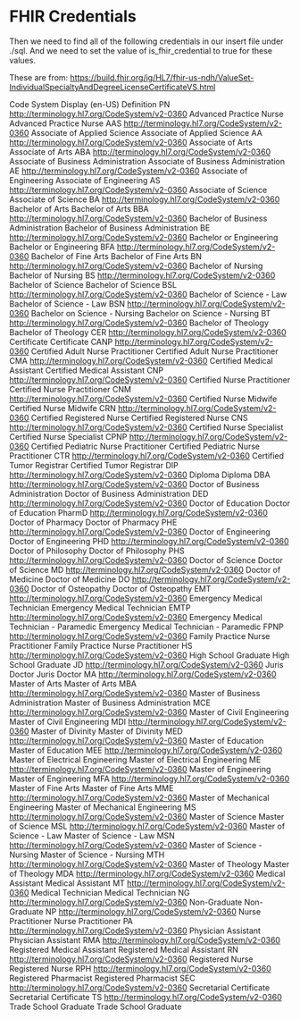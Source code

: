 FHIR Credentials
================


Then we need to find all of the following credentials in our insert file under ./sql. 
And we need to set the value of is_fhir_credential to true for these values. 


These are from: https://build.fhir.org/ig/HL7/fhir-us-ndh/ValueSet-IndividualSpecialtyAndDegreeLicenseCertificateVS.html

Code	System	Display (en-US)	Definition
  PN	http://terminology.hl7.org/CodeSystem/v2-0360	Advanced Practice Nurse	Advanced Practice Nurse
  AAS	http://terminology.hl7.org/CodeSystem/v2-0360	Associate of Applied Science	Associate of Applied Science
  AA	http://terminology.hl7.org/CodeSystem/v2-0360	Associate of Arts	Associate of Arts
  ABA	http://terminology.hl7.org/CodeSystem/v2-0360	Associate of Business Administration	Associate of Business Administration
  AE	http://terminology.hl7.org/CodeSystem/v2-0360	Associate of Engineering	Associate of Engineering
  AS	http://terminology.hl7.org/CodeSystem/v2-0360	Associate of Science	Associate of Science
  BA	http://terminology.hl7.org/CodeSystem/v2-0360	Bachelor of Arts	Bachelor of Arts
  BBA	http://terminology.hl7.org/CodeSystem/v2-0360	Bachelor of Business Administration	Bachelor of Business Administration
  BE	http://terminology.hl7.org/CodeSystem/v2-0360	Bachelor or Engineering	Bachelor or Engineering
  BFA	http://terminology.hl7.org/CodeSystem/v2-0360	Bachelor of Fine Arts	Bachelor of Fine Arts
  BN	http://terminology.hl7.org/CodeSystem/v2-0360	Bachelor of Nursing	Bachelor of Nursing
  BS	http://terminology.hl7.org/CodeSystem/v2-0360	Bachelor of Science	Bachelor of Science
  BSL	http://terminology.hl7.org/CodeSystem/v2-0360	Bachelor of Science - Law	Bachelor of Science - Law
  BSN	http://terminology.hl7.org/CodeSystem/v2-0360	Bachelor on Science - Nursing	Bachelor on Science - Nursing
  BT	http://terminology.hl7.org/CodeSystem/v2-0360	Bachelor of Theology	Bachelor of Theology
  CER	http://terminology.hl7.org/CodeSystem/v2-0360	Certificate	Certificate
  CANP	http://terminology.hl7.org/CodeSystem/v2-0360	Certified Adult Nurse Practitioner	Certified Adult Nurse Practitioner
  CMA	http://terminology.hl7.org/CodeSystem/v2-0360	Certified Medical Assistant	Certified Medical Assistant
  CNP	http://terminology.hl7.org/CodeSystem/v2-0360	Certified Nurse Practitioner	Certified Nurse Practitioner
  CNM	http://terminology.hl7.org/CodeSystem/v2-0360	Certified Nurse Midwife	Certified Nurse Midwife
  CRN	http://terminology.hl7.org/CodeSystem/v2-0360	Certified Registered Nurse	Certified Registered Nurse
  CNS	http://terminology.hl7.org/CodeSystem/v2-0360	Certified Nurse Specialist	Certified Nurse Specialist
  CPNP	http://terminology.hl7.org/CodeSystem/v2-0360	Certified Pediatric Nurse Practitioner	Certified Pediatric Nurse Practitioner
  CTR	http://terminology.hl7.org/CodeSystem/v2-0360	Certified Tumor Registrar	Certified Tumor Registrar
  DIP	http://terminology.hl7.org/CodeSystem/v2-0360	Diploma	Diploma
  DBA	http://terminology.hl7.org/CodeSystem/v2-0360	Doctor of Business Administration	Doctor of Business Administration
  DED	http://terminology.hl7.org/CodeSystem/v2-0360	Doctor of Education	Doctor of Education
  PharmD	http://terminology.hl7.org/CodeSystem/v2-0360	Doctor of Pharmacy	Doctor of Pharmacy
  PHE	http://terminology.hl7.org/CodeSystem/v2-0360	Doctor of Engineering	Doctor of Engineering
  PHD	http://terminology.hl7.org/CodeSystem/v2-0360	Doctor of Philosophy	Doctor of Philosophy
  PHS	http://terminology.hl7.org/CodeSystem/v2-0360	Doctor of Science	Doctor of Science
  MD	http://terminology.hl7.org/CodeSystem/v2-0360	Doctor of Medicine	Doctor of Medicine
  DO	http://terminology.hl7.org/CodeSystem/v2-0360	Doctor of Osteopathy	Doctor of Osteopathy
  EMT	http://terminology.hl7.org/CodeSystem/v2-0360	Emergency Medical Technician	Emergency Medical Technician
  EMTP	http://terminology.hl7.org/CodeSystem/v2-0360	Emergency Medical Technician - Paramedic	Emergency Medical Technician - Paramedic
  FPNP	http://terminology.hl7.org/CodeSystem/v2-0360	Family Practice Nurse Practitioner	Family Practice Nurse Practitioner
  HS	http://terminology.hl7.org/CodeSystem/v2-0360	High School Graduate	High School Graduate
  JD	http://terminology.hl7.org/CodeSystem/v2-0360	Juris Doctor	Juris Doctor
  MA	http://terminology.hl7.org/CodeSystem/v2-0360	Master of Arts	Master of Arts
  MBA	http://terminology.hl7.org/CodeSystem/v2-0360	Master of Business Administration	Master of Business Administration
  MCE	http://terminology.hl7.org/CodeSystem/v2-0360	Master of Civil Engineering	Master of Civil Engineering
  MDI	http://terminology.hl7.org/CodeSystem/v2-0360	Master of Divinity	Master of Divinity
  MED	http://terminology.hl7.org/CodeSystem/v2-0360	Master of Education	Master of Education
  MEE	http://terminology.hl7.org/CodeSystem/v2-0360	Master of Electrical Engineering	Master of Electrical Engineering
  ME	http://terminology.hl7.org/CodeSystem/v2-0360	Master of Engineering	Master of Engineering
  MFA	http://terminology.hl7.org/CodeSystem/v2-0360	Master of Fine Arts	Master of Fine Arts
  MME	http://terminology.hl7.org/CodeSystem/v2-0360	Master of Mechanical Engineering	Master of Mechanical Engineering
  MS	http://terminology.hl7.org/CodeSystem/v2-0360	Master of Science	Master of Science
  MSL	http://terminology.hl7.org/CodeSystem/v2-0360	Master of Science - Law	Master of Science - Law
  MSN	http://terminology.hl7.org/CodeSystem/v2-0360	Master of Science - Nursing	Master of Science - Nursing
  MTH	http://terminology.hl7.org/CodeSystem/v2-0360	Master of Theology	Master of Theology
  MDA	http://terminology.hl7.org/CodeSystem/v2-0360	Medical Assistant	Medical Assistant
  MT	http://terminology.hl7.org/CodeSystem/v2-0360	Medical Technician	Medical Technician
  NG	http://terminology.hl7.org/CodeSystem/v2-0360	Non-Graduate	Non-Graduate
  NP	http://terminology.hl7.org/CodeSystem/v2-0360	Nurse Practitioner	Nurse Practitioner
  PA	http://terminology.hl7.org/CodeSystem/v2-0360	Physician Assistant	Physician Assistant
  RMA	http://terminology.hl7.org/CodeSystem/v2-0360	Registered Medical Assistant	Registered Medical Assistant
  RN	http://terminology.hl7.org/CodeSystem/v2-0360	Registered Nurse	Registered Nurse
  RPH	http://terminology.hl7.org/CodeSystem/v2-0360	Registered Pharmacist	Registered Pharmacist
  SEC	http://terminology.hl7.org/CodeSystem/v2-0360	Secretarial Certificate	Secretarial Certificate
  TS	http://terminology.hl7.org/CodeSystem/v2-0360	Trade School Graduate	Trade School Graduate
